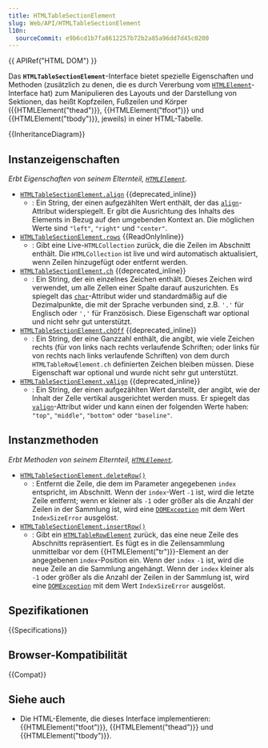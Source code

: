 ```yaml
---
title: HTMLTableSectionElement
slug: Web/API/HTMLTableSectionElement
l10n:
  sourceCommit: e9b6cd1b7fa8612257b72b2a85a96dd7d45c0200
---
```


{{ APIRef("HTML DOM") }}

Das **`HTMLTableSectionElement`**-Interface bietet spezielle Eigenschaften und Methoden (zusätzlich zu denen, die es durch Vererbung vom [`HTMLElement`](/de/docs/Web/API/HTMLElement)-Interface hat) zum Manipulieren des Layouts und der Darstellung von Sektionen, das heißt Kopfzeilen, Fußzeilen und Körper ({{HTMLElement("thead")}}, {{HTMLElement("tfoot")}} und {{HTMLElement("tbody")}}, jeweils) in einer HTML-Tabelle.

{{InheritanceDiagram}}

## Instanzeigenschaften

_Erbt Eigenschaften von seinem Elternteil, [`HTMLElement`](/de/docs/Web/API/HTMLElement)._

- [`HTMLTableSectionElement.align`](/de/docs/Web/API/HTMLTableSectionElement/align) {{deprecated_inline}}
  - : Ein String, der einen aufgezählten Wert enthält, der das [`align`](/de/docs/Web/HTML/Reference/Elements/tr#align)-Attribut widerspiegelt. Er gibt die Ausrichtung des Inhalts des Elements in Bezug auf den umgebenden Kontext an. Die möglichen Werte sind `"left"`, `"right"` und `"center"`.
- [`HTMLTableSectionElement.rows`](/de/docs/Web/API/HTMLTableSectionElement/rows) {{ReadOnlyInline}}
  - : Gibt eine Live-`HTMLCollection` zurück, die die Zeilen im Abschnitt enthält. Die `HTMLCollection` ist live und wird automatisch aktualisiert, wenn Zeilen hinzugefügt oder entfernt werden.
- [`HTMLTableSectionElement.ch`](/de/docs/Web/API/HTMLTableSectionElement/ch) {{deprecated_inline}}
  - : Ein String, der ein einzelnes Zeichen enthält. Dieses Zeichen wird verwendet, um alle Zellen einer Spalte darauf auszurichten. Es spiegelt das [`char`](/de/docs/Web/HTML/Reference/Elements/tr#char)-Attribut wider und standardmäßig auf die Dezimalpunkte, die mit der Sprache verbunden sind, z.B. `'.'` für Englisch oder `','` für Französisch. Diese Eigenschaft war optional und nicht sehr gut unterstützt.
- [`HTMLTableSectionElement.chOff`](/de/docs/Web/API/HTMLTableSectionElement/chOff) {{deprecated_inline}}
  - : Ein String, der eine Ganzzahl enthält, die angibt, wie viele Zeichen rechts (für von links nach rechts verlaufende Schriften; oder links für von rechts nach links verlaufende Schriften) von dem durch `HTMLTableRowElement.ch` definierten Zeichen bleiben müssen. Diese Eigenschaft war optional und wurde nicht sehr gut unterstützt.
- [`HTMLTableSectionElement.vAlign`](/de/docs/Web/API/HTMLTableSectionElement/vAlign) {{deprecated_inline}}
  - : Ein String, der einen aufgezählten Wert darstellt, der angibt, wie der Inhalt der Zelle vertikal ausgerichtet werden muss. Er spiegelt das [`valign`](/de/docs/Web/HTML/Reference/Elements/tr#valign)-Attribut wider und kann einen der folgenden Werte haben: `"top"`, `"middle"`, `"bottom"` oder `"baseline"`.

## Instanzmethoden

_Erbt Methoden von seinem Elternteil, [`HTMLElement`](/de/docs/Web/API/HTMLElement)._

- [`HTMLTableSectionElement.deleteRow()`](/de/docs/Web/API/HTMLTableSectionElement/deleteRow)
  - : Entfernt die Zeile, die dem im Parameter angegebenen `index` entspricht, im Abschnitt. Wenn der `index`-Wert `-1` ist, wird die letzte Zeile entfernt; wenn er kleiner als `-1` oder größer als die Anzahl der Zeilen in der Sammlung ist, wird eine [`DOMException`](/de/docs/Web/API/DOMException) mit dem Wert `IndexSizeError` ausgelöst.
- [`HTMLTableSectionElement.insertRow()`](/de/docs/Web/API/HTMLTableSectionElement/insertRow)
  - : Gibt ein [`HTMLTableRowElement`](/de/docs/Web/API/HTMLTableRowElement) zurück, das eine neue Zeile des Abschnitts repräsentiert. Es fügt es in die Zeilensammlung unmittelbar vor dem {{HTMLElement("tr")}}-Element an der angegebenen `index`-Position ein. Wenn der `index` `-1` ist, wird die neue Zeile an die Sammlung angehängt. Wenn der `index` kleiner als `-1` oder größer als die Anzahl der Zeilen in der Sammlung ist, wird eine [`DOMException`](/de/docs/Web/API/DOMException) mit dem Wert `IndexSizeError` ausgelöst.

## Spezifikationen

{{Specifications}}

## Browser-Kompatibilität

{{Compat}}

## Siehe auch

- Die HTML-Elemente, die dieses Interface implementieren: {{HTMLElement("tfoot")}}, {{HTMLElement("thead")}} und {{HTMLElement("tbody")}}.
